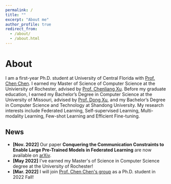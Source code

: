 ```yaml
---
permalink: /
title: ""
excerpt: "About me"
author_profile: true
redirect_from: 
  - /about/
  - /about.html
---
```

# <i class="fa fa-book fa-fw"></i>  About #

I am a first-year Ph.D. student at University of Central Florida with [Prof. Chen Chen](https://www.crcv.ucf.edu/chenchen/). I earned my Master of Science of Computer Science at the Univiersity of Rochester, advised by [Prof. Chenliang Xu](https://www.cs.rochester.edu/~cxu22/). Before my graduate education, I earned my Bachelor’s Degree in Computer Science at the University of Missouri, advised by [Prof. Dong Xu](http://digbio.missouri.edu/), and my Bachelor’s Degree in Computer Science and Technology at Shandong University. My research interests include Federated Learning, Self-supervised Learning, Multi-modality Learning, Few-shot Learning and Efficient Fine-tuning.

## <i class="fa fa-fw fa-rss "></i> News ##

<ul style="width: auto; height: 300px; overflow: auto">

  <li> <b> [Nov. 2022]</b> Our paper <b>Conquering the Communication Constraints to Enable Large Pre-Trained Models in Federated Learning</b> are now available on <a href="https://arxiv.org/abs/2210.01708"> arXiv</a>.

  <li> <b>[May 2022]</b> I've earned my Master's of Science in Computer Science degree at the University of Rochester!</li> 
  
  <li> <b>[Mar. 2022]</b> I will join <a href="https://www.crcv.ucf.edu/chenchen/">Prof. Chen Chen's group</a> as a Ph.D. student in 2022 Fall!</li> 


</ul>

<script type="text/javascript" id="clustrmaps" src="//clustrmaps.com/map_v2.js?d=Ow01XdCgugr-Uj3fr41EfZ2PQbE9AzgMZC4cJxGEQ8g&cl=ffffff&w=a"></script>
